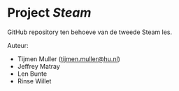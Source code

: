 # Project _Steam_

GitHub repository ten behoeve van de tweede Steam les.

Auteur:
* Tijmen Muller (tijmen.muller@hu.nl)
* Jeffrey Matray
* Len Bunte
* Rinse Willet

